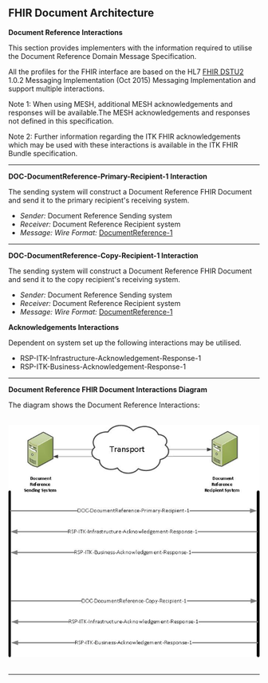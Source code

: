 ## FHIR Document Architecture ##

**Document Reference Interactions**

This section provides implementers with the information required to utilise the Document Reference Domain Message Specification.

All the profiles for the FHIR interface are based on the HL7 [FHIR DSTU2] 1.0.2 Messaging Implementation (Oct 2015) Messaging Implementation and support multiple interactions. 

Note 1: When using MESH, additional MESH acknowledgements and responses will be available.The MESH acknowledgements and responses not defined in this specification.

Note 2: Further information regarding the ITK FHIR acknowledgements which may be used with these interactions is available in the ITK FHIR Bundle specification.  

----------

**DOC-DocumentReference-Primary-Recipient-1 Interaction** 

The sending system will construct a Document Reference FHIR Document and send it to the primary recipient's receiving system.

- *Sender:* Document Reference Sending system
- *Receiver:*  Document Reference Recipient system
- *Message: Wire Format:* [DocumentReference-1]

----------

**DOC-DocumentReference-Copy-Recipient-1 Interaction** 

The sending system will construct a Document Reference FHIR Document and send it to the copy recipient's receiving system.

- *Sender:*  Document Reference Sending system
- *Receiver:*  Document Reference Recipient system
- *Message: Wire Format:* [DocumentReference-1]

**Acknowledgements Interactions**

Dependent on system set up the following interactions may be utilised.

- RSP-ITK-Infrastructure-Acknowledgement-Response-1
- RSP-ITK-Business-Acknowledgement-Response-1


----------

**Document Reference FHIR Document Interactions Diagram**
</br>

The diagram shows the Document Reference Interactions:

</br>
<div style="display: block;"><img  src="DocRefInteractions.jpg" alt="DocRefInteractions">
</div>  
<br>

----------

[DocumentReference-1]: ../Profile.DocumentReference/Profile.DocumentReference.html

[FHIR DSTU2]: http://hl7.org/fhir/DSTU2/documents.html
